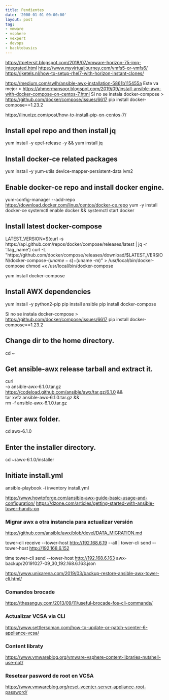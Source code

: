 ```yaml
---
title: Pendientes
date: '2000-01-01 00:00:00'
layout: post
tag:
- vmware
- vsphere
- vexpert
- devops
- backtobasics
---
```


https://tpetersit.blogspot.com/2018/07/vmware-horizon-75-jmp-integrated.html
https://www.myvirtualjourney.com/vmfs5-or-vmfs6/
https://jketels.nl/how-to-setup-rhel7-with-horizon-instant-clones/


https://medium.com/swlh/ansible-awx-installation-5861b115455a
Este va mejor > https://ahmermansoor.blogspot.com/2019/09/install-ansible-awx-with-docker-compose-on-centos-7.html
Si no se instala docker-compose > https://github.com/docker/compose/issues/6617
pip install docker-compose==1.23.2

https://linuxize.com/post/how-to-install-pip-on-centos-7/

## Install epel repo and then install jq
yum install -y epel-release -y && yum install jq

## Install docker-ce related packages
yum install -y yum-utils device-mapper-persistent-data lvm2

## Enable docker-ce repo and install docker engine.
yum-config-manager --add-repo https://download.docker.com/linux/centos/docker-ce.repo
yum -y install docker-ce
systemctl enable docker && systemctl start docker

## Install latest docker-compose
LATEST_VERSION=$(curl -s https://api.github.com/repos/docker/compose/releases/latest | jq -r '.tag_name')
curl -L "https://github.com/docker/compose/releases/download/$LATEST_VERSION/docker-compose-$(uname -s)-$(uname -m)" > /usr/local/bin/docker-compose
chmod +x /usr/local/bin/docker-compose

yum install docker-compose

## Install AWX dependencies
yum install -y python2-pip
pip install ansible
pip install docker-compose

Si no se instala docker-compose > https://github.com/docker/compose/issues/6617
pip install docker-compose==1.23.2

## Change dir to the home directory.
cd ~

## Get ansible-awx release tarball and extract it. 
curl \
  -o ansible-awx-6.1.0.tar.gz https://codeload.github.com/ansible/awx/tar.gz/6.1.0 && \
  tar xvfz ansible-awx-6.1.0.tar.gz && \
  rm -f ansible-awx-6.1.0.tar.gz

## Enter awx folder.  
cd awx-6.1.0

## Enter the installer directory.
cd ~/awx-6.1.0/installer

## Initiate install.yml
ansible-playbook -i inventory install.yml


https://www.howtoforge.com/ansible-awx-guide-basic-usage-and-configuration/
https://dzone.com/articles/getting-started-with-ansible-tower-hands-on


### Migrar awx a otra instancia para actualizar versión

https://github.com/ansible/awx/blob/devel/DATA_MIGRATION.md


tower-cli receive --tower-host http://192.168.6.19 --all | tower-cli send --tower-host http://192.168.6.152

 time tower-cli send --tower-host http://192.168.6.163 awx-backup/20191027-09_30_192.168.6.163.json

https://www.unixarena.com/2019/03/backup-restore-ansible-awx-tower-cli.html/

### Comandos brocade

https://thesanguy.com/2013/09/11/useful-brocade-fos-cli-commands/

### Actualizar VCSA via CLI

https://www.settlersoman.com/how-to-update-or-patch-vcenter-6-appliance-vcsa/


### Content libraty

https://www.vmwareblog.org/vmware-vsphere-content-libraries-nutshell-use-not/


### Resetear pasword de root en VCSA

https://www.vmwareblog.org/reset-vcenter-server-appliance-root-password/


